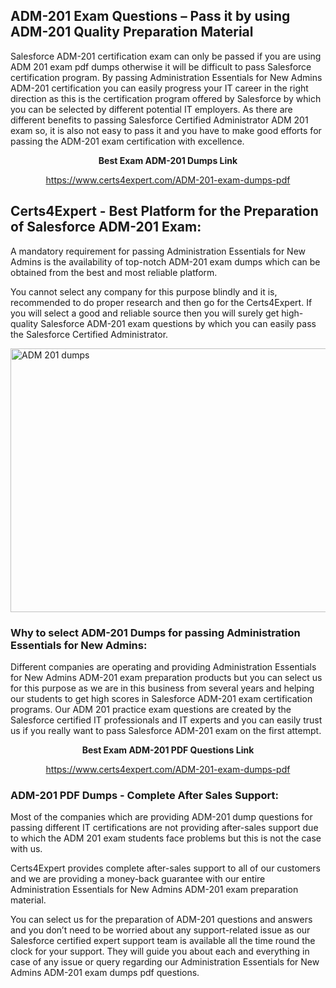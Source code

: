 <h2><strong>ADM-201 Exam Questions &ndash; Pass it by using ADM-201 Quality Preparation Material</strong></h2>
<p>Salesforce ADM-201 certification exam can only be passed if you are using ADM 201 exam pdf dumps otherwise it will be difficult to pass Salesforce certification program. By passing Administration Essentials for New Admins ADM-201 certification you can easily progress your IT career in the right direction as this is the certification program offered by Salesforce by which you can be selected by different potential IT employers. As there are different benefits to passing Salesforce Certified Administrator ADM 201 exam so, it is also not easy to pass it and you have to make good efforts for passing the ADM-201 exam certification with excellence.</p>
<p style="text-align: center;"><strong>Best Exam ADM-201 Dumps Link</strong></p>
<p style="text-align: center;"><a href="https://www.certs4expert.com/ADM-201-exam-dumps-pdf">https://www.certs4expert.com/ADM-201-exam-dumps-pdf</a></p>
<h2><strong>Certs4Expert - Best Platform for the Preparation of Salesforce ADM-201 Exam:&nbsp; </strong></h2>
<p>A mandatory requirement for passing Administration Essentials for New Admins is the availability of top-notch ADM-201 exam dumps which can be obtained from the best and most reliable platform.</p>
<p>You cannot select any company for this purpose blindly and it is, recommended to do proper research and then go for the Certs4Expert. If you will select a good and reliable source then you will surely get high-quality Salesforce ADM-201 exam questions by which you can easily pass the Salesforce Certified Administrator.</p>
<p><img style="display: block; margin-left: auto; margin-right: auto;" src="https://i.imgur.com/cCy1yN2.png" alt="ADM 201 dumps" width="750" height="422" /></p>
<h3><strong>Why to select ADM-201 Dumps for passing Administration Essentials for New Admins:</strong></h3>
<p>Different companies are operating and providing Administration Essentials for New Admins ADM-201 exam preparation products but you can select us for this purpose as we are in this business from several years and helping our students to get high scores in Salesforce ADM-201 exam certification programs. Our ADM 201 practice exam questions are created by the Salesforce certified IT professionals and IT experts and you can easily trust us if you really want to pass Salesforce ADM-201 exam on the first attempt.</p>
<p style="text-align: center;"><strong>Best Exam ADM-201 PDF Questions Link</strong></p>
<p style="text-align: center;"><a href="https://www.certs4expert.com/ADM-201-exam-dumps-pdf">https://www.certs4expert.com/ADM-201-exam-dumps-pdf</a></p>
<h3><strong>ADM-201 PDF Dumps - Complete After Sales Support:</strong></h3>
<p>Most of the companies which are providing ADM-201 dump questions for passing different IT certifications are not providing after-sales support due to which the ADM 201 exam students face problems but this is not the case with us.</p>
<p>Certs4Expert provides complete after-sales support to all of our customers and we are providing a money-back guarantee with our entire Administration Essentials for New Admins ADM-201 exam preparation material.</p>
<p>You can select us for the preparation of ADM-201 questions and answers and you don&rsquo;t need to be worried about any support-related issue as our Salesforce certified expert support team is available all the time round the clock for your support. They will guide you about each and everything in case of any issue or query regarding our Administration Essentials for New Admins ADM-201 exam dumps pdf questions.</p>
